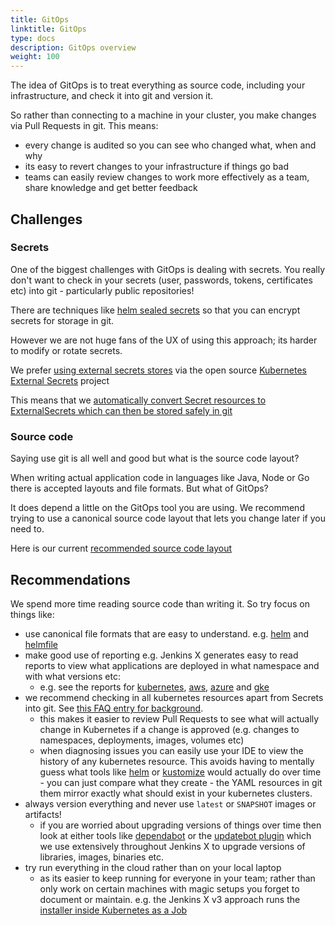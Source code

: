 ```yaml
---
title: GitOps
linktitle: GitOps
type: docs
description: GitOps overview
weight: 100
---
```


The idea of GitOps is to treat everything as source code, including your infrastructure, and check it into git and version it. 

So rather than connecting to a machine in your cluster, you make changes via Pull Requests in git. This means:

* every change is audited so you can see who changed what, when and why
* its easy to revert changes to your infrastructure if things go bad
* teams can easily review changes to work more effectively as a team, share knowledge and get better feedback

## Challenges

### Secrets

One of the biggest challenges with GitOps is dealing with secrets. You really don't want to check in your secrets (user, passwords, tokens, certificates etc) into git - particularly public repositories!

There are techniques like [helm sealed secrets]() so that you can encrypt secrets for storage in git. 

However we are not huge fans of the UX of using this approach; its harder to modify or rotate secrets.

We prefer [using external secrets stores](/v3/admin/guides/secrets/) via the open source  [Kubernetes External Secrets](https://github.com/external-secrets/kubernetes-external-secrets) project

This means that we [automatically convert Secret resources to ExternalSecrets which can then be stored safely in git](/v3/develop/faq/#why-does-jenkins-x-use-helmfile-template)


### Source code 

Saying use git is all well and good but what is the source code layout?

When writing actual application code in languages like Java, Node or Go there is accepted layouts and file formats. But what of GitOps?

It does depend a little on the GitOps tool you are using. We recommend trying to use a canonical source code layout that lets you change later if you need to.

Here is our current [recommended source code layout](https://github.com/jenkins-x/jx-gitops/blob/master/docs/git_layout.md)


## Recommendations

We spend more time reading source code than writing it. So try focus on things like:

* use canonical file formats that are easy to understand. e.g. [helm](https://helm.sh/) and [helmfile](https://github.com/roboll/helmfile)
* make good use of reporting e.g. Jenkins X generates easy to read reports to view what applications are deployed in what namespace and with what versions etc:
  * e.g. see the reports for [kubernetes](https://github.com/jx3-gitops-repositories/jx3-kubernetes/tree/master/docs ), [aws](https://github.com/jx3-gitops-repositories/jx3-eks-vault/tree/master/docs), [azure](https://github.com/jx3-gitops-repositories/jx3-azure-akv) and [gke](https://github.com/jx3-gitops-repositories/jx3-gke-gsm/tree/master/docs)
* we recommend checking in all kubernetes resources apart from Secrets into git. See [this FAQ entry for background](/v3/develop/faq/#why-does-jenkins-x-use-helmfile-template).
  * this makes it easier to review Pull Requests to see what will actually change in Kubernetes if a change is approved (e.g. changes to namespaces, deployments, images, volumes etc)
  * when diagnosing issues you can easily use your IDE to view the history of any kubernetes resource. This avoids having to mentally guess what tools like [helm](https://helm.sh/) or [kustomize](https://kustomize.io/) would actually do over time - you can just compare what they create - the YAML resources in git them mirror exactly what should exist in your kubernetes clusters.
* always version everything and never use `latest` or `SNAPSHOT` images or artifacts!
  * if you are worried about upgrading versions of things over time then look at either tools like [dependabot](https://dependabot.com/) or the [updatebot plugin](https://github.com/jenkins-x-plugins/jx-updatebot) which we use extensively throughout Jenkins X to upgrade versions of libraries, images, binaries etc.
* try run everything in the cloud rather than on your local laptop
  * as its easier to keep running for everyone in your team; rather than only work on certain machines with magic setups you forget to document or maintain. e.g. the Jenkins X v3 approach runs the [installer inside Kubernetes as a Job](/v3/about/how-it-works/#boot-job)
